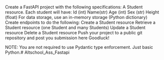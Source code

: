 Create a FastAPI project with the following specifications: A Student resource. Each student will have: Id (int) Name(str) Age (int) Sex (str) Height (float) For data storage, use an in-memory storage (Python dictionary) Create endpoints to do the following: Create a Student resource Retrieve a Student resource (one Student and many Students) Update a Student resource Delete a Student resource Push your project to a public git repository and post you submission here Goodluck!

NOTE: You are not required to use Pydantic type enforcement. Just basic Python.# Altschool_Ass_Fastapi
